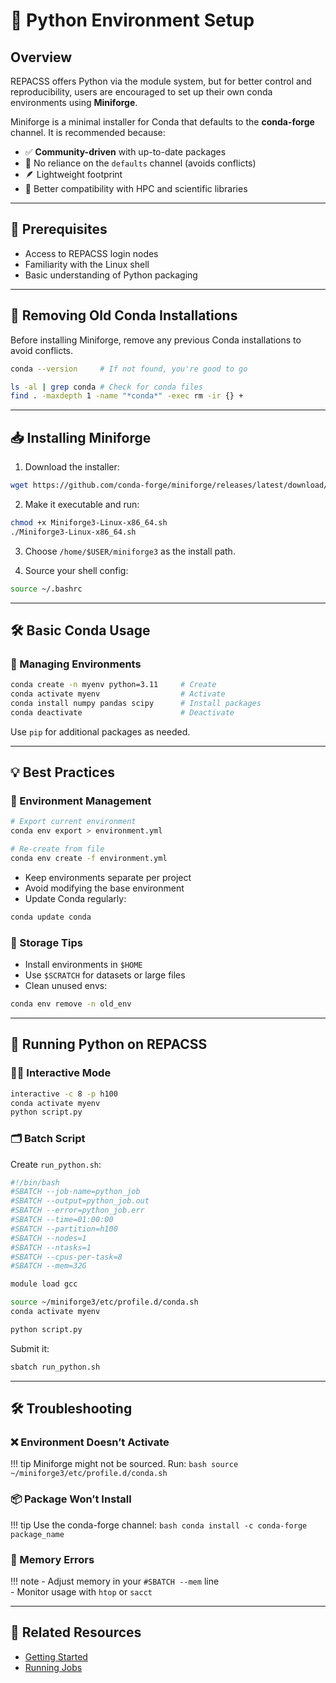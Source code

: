 # 🐍 Python Environment Setup

## Overview

REPACSS offers Python via the module system, but for better control and reproducibility, users are encouraged to set up their own conda environments using **Miniforge**.

Miniforge is a minimal installer for Conda that defaults to the **conda-forge** channel. It is recommended because:

- ✅ **Community-driven** with up-to-date packages  
- 🚫 No reliance on the `defaults` channel (avoids conflicts)  
- 🪶 Lightweight footprint  
- 🔄 Better compatibility with HPC and scientific libraries

---

## 🔧 Prerequisites

- Access to REPACSS login nodes  
- Familiarity with the Linux shell  
- Basic understanding of Python packaging

---

## 🧹 Removing Old Conda Installations

Before installing Miniforge, remove any previous Conda installations to avoid conflicts.

```bash
conda --version     # If not found, you're good to go

ls -al | grep conda # Check for conda files
find . -maxdepth 1 -name "*conda*" -exec rm -ir {} +
```

---

## 📥 Installing Miniforge

1. Download the installer:
```bash
wget https://github.com/conda-forge/miniforge/releases/latest/download/Miniforge3-Linux-x86_64.sh
```

2. Make it executable and run:
```bash
chmod +x Miniforge3-Linux-x86_64.sh
./Miniforge3-Linux-x86_64.sh
```

3. Choose `/home/$USER/miniforge3` as the install path.

4. Source your shell config:
```bash
source ~/.bashrc
```

---

## 🛠 Basic Conda Usage

### 🔧 Managing Environments

```bash
conda create -n myenv python=3.11     # Create
conda activate myenv                  # Activate
conda install numpy pandas scipy      # Install packages
conda deactivate                      # Deactivate
```

Use `pip` for additional packages as needed.

---

## 💡 Best Practices

### 🧪 Environment Management

```bash
# Export current environment
conda env export > environment.yml

# Re-create from file
conda env create -f environment.yml
```

- Keep environments separate per project  
- Avoid modifying the base environment  
- Update Conda regularly:
```bash
conda update conda
```

### 💾 Storage Tips

- Install environments in `$HOME`  
- Use `$SCRATCH` for datasets or large files  
- Clean unused envs:
```bash
conda env remove -n old_env
```

---

## 🚀 Running Python on REPACSS

### 🧑‍💻 Interactive Mode

```bash
interactive -c 8 -p h100
conda activate myenv
python script.py
```

### 🗂 Batch Script

Create `run_python.sh`:

```bash
#!/bin/bash
#SBATCH --job-name=python_job
#SBATCH --output=python_job.out
#SBATCH --error=python_job.err
#SBATCH --time=01:00:00
#SBATCH --partition=h100
#SBATCH --nodes=1
#SBATCH --ntasks=1
#SBATCH --cpus-per-task=8
#SBATCH --mem=32G

module load gcc

source ~/miniforge3/etc/profile.d/conda.sh
conda activate myenv

python script.py
```

Submit it:
```bash
sbatch run_python.sh
```

---

## 🛠 Troubleshooting

### ❌ Environment Doesn’t Activate

!!! tip
    Miniforge might not be sourced. Run:
    ```bash
    source ~/miniforge3/etc/profile.d/conda.sh
    ```

### 📦 Package Won’t Install

!!! tip
    Use the conda-forge channel:
    ```bash
    conda install -c conda-forge package_name
    ```

### 🧠 Memory Errors

!!! note
    - Adjust memory in your `#SBATCH --mem` line  
    - Monitor usage with `htop` or `sacct`

---

## 🔗 Related Resources

- [Getting Started](../getting-started-at-REPACSS.md)  
- [Running Jobs](../running-jobs/basics.md)    

